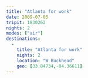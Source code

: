 ```yaml
---
title: "Atlanta for work"
date: 2009-07-05
tripit: 1830262
nights: 2
modes: ["air"]
destinations:
  -
    title: "Atlanta for work"
    nights: 2
    location: "W Buckhead"
    geo: [33.84734,-84.36611]
---
```



